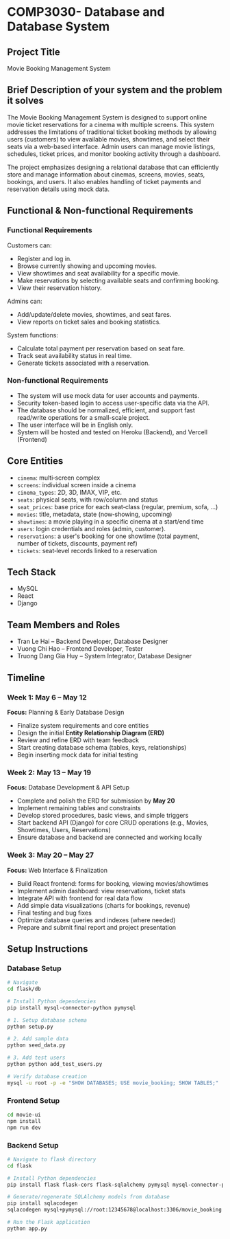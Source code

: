 # COMP3030- Database and Database System

## Project Title
Movie Booking Management System

## Brief Description of your system and the problem it solves

The Movie Booking Management System is designed to support online movie ticket reservations for a cinema with multiple screens. This system addresses the limitations of traditional ticket booking methods by allowing users (customers) to view available movies, showtimes, and select their seats via a web-based interface. Admin users can manage movie listings, schedules, ticket prices, and monitor booking activity through a dashboard.

The project emphasizes designing a relational database that can efficiently store and manage information about cinemas, screens, movies, seats, bookings, and users. It also enables handling of ticket payments and reservation details using mock data.

## Functional & Non-functional Requirements

### Functional Requirements

Customers can:

- Register and log in.
- Browse currently showing and upcoming movies.
- View showtimes and seat availability for a specific movie.
- Make reservations by selecting available seats and confirming booking.
- View their reservation history.

Admins can:

- Add/update/delete movies, showtimes, and seat fares.
- View reports on ticket sales and booking statistics.

System functions:

- Calculate total payment per reservation based on seat fare.
- Track seat availability status in real time.
- Generate tickets associated with a reservation.

### Non-functional Requirements

- The system will use mock data for user accounts and payments.
- Security token-based login to access user-specific data via the API.
- The database should be normalized, efficient, and support fast read/write operations for a small-scale project.
- The user interface will be in English only.
- System will be hosted and tested on Heroku (Backend), and Vercell (Frontend)


## Core Entities
- `cinema`: multi‑screen complex
- `screens`: individual screen inside a cinema
- `cinema_types`: 2D, 3D, IMAX, VIP, etc.
- `seats`: physical seats, with row/column and status
- `seat_prices`: base price for each seat‑class (regular, premium, sofa, …)
- `movies`: title, metadata, state (now‑showing, upcoming)
- `showtimes`: a movie playing in a specific cinema at a start/end time
- `users`: login credentials and roles (admin, customer).
- `reservations`: a user's booking for one showtime (total payment, number of tickets, discounts, payment ref)
- `tickets`: seat‑level records linked to a reservation

## Tech Stack
- MySQL
- React
- Django

## Team Members and Roles
- Tran Le Hai – Backend Developer, Database Designer
- Vuong Chi Hao – Frontend Developer, Tester
- Truong Dang Gia Huy – System Integrator, Database Designer

## Timeline

### Week 1: May 6 – May 12  
**Focus:** Planning & Early Database Design  
- Finalize system requirements and core entities  
- Design the initial **Entity Relationship Diagram (ERD)**  
- Review and refine ERD with team feedback  
- Start creating database schema (tables, keys, relationships)  
- Begin inserting mock data for initial testing  

### Week 2: May 13 – May 19  
**Focus:** Database Development & API Setup  
- Complete and polish the ERD for submission by **May 20**  
- Implement remaining tables and constraints  
- Develop stored procedures, basic views, and simple triggers  
- Start backend API (Django) for core CRUD operations (e.g., Movies, Showtimes, Users, Reservations)  
- Ensure database and backend are connected and working locally  

### Week 3: May 20 – May 27  
**Focus:** Web Interface & Finalization  
- Build React frontend: forms for booking, viewing movies/showtimes  
- Implement admin dashboard: view reservations, ticket stats  
- Integrate API with frontend for real data flow  
- Add simple data visualizations (charts for bookings, revenue)  
- Final testing and bug fixes  
- Optimize database queries and indexes (where needed)  
- Prepare and submit final report and project presentation  

## Setup Instructions

### Database Setup

```bash
# Navigate
cd flask/db

# Install Python dependencies
pip install mysql-connector-python pymysql

# 1. Setup database schema
python setup.py

# 2. Add sample data
python seed_data.py

# 3. Add test users
python python add_test_users.py

# Verify database creation
mysql -u root -p -e "SHOW DATABASES; USE movie_booking; SHOW TABLES;"
```

### Frontend Setup

```bash
cd movie-ui
npm install
npm run dev
```

### Backend Setup

```bash
# Navigate to flask directory
cd flask

# Install Python dependencies
pip install flask flask-cors flask-sqlalchemy pymysql mysql-connector-python

# Generate/regenerate SQLAlchemy models from database
pip install sqlacodegen
sqlacodegen mysql+pymysql://root:12345678@localhost:3306/movie_booking > models.py

# Run the Flask application
python app.py
```

